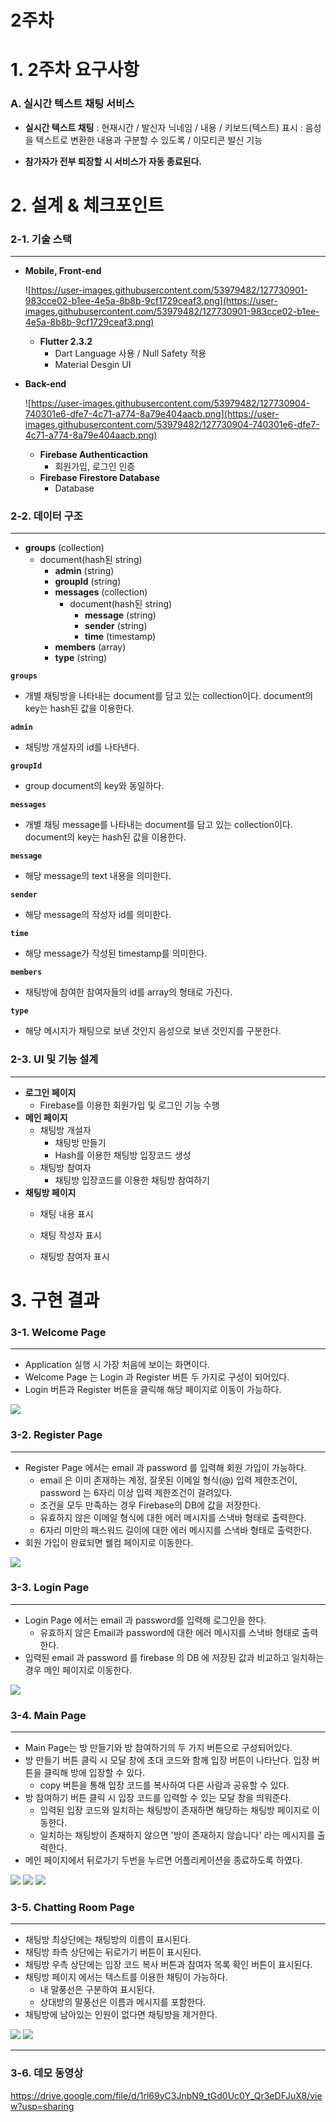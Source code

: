 # 2주차

# 1. 2주차 요구사항

### A. **실시간 텍스트 채팅 서비스**

- **실시간 텍스트 채팅** : 현재시간 / 발신자 닉네임 / 내용 / 키보드(텍스트) 표시 : 음성을 텍스트로 변환한 내용과 구분할 수 있도록 / 이모티콘 발신 기능

- **참가자가 전부 퇴장할 시 서비스가 자동 종료된다.**

  

# 2. 설계 & 체크포인트

### 2-1. **기술 스택**

---

- **Mobile, Front-end**

    ![https://user-images.githubusercontent.com/53979482/127730901-983cce02-b1ee-4e5a-8b8b-9cf1729ceaf3.png](https://user-images.githubusercontent.com/53979482/127730901-983cce02-b1ee-4e5a-8b8b-9cf1729ceaf3.png)

    - **Flutter 2.3.2**
        - Dart Language 사용 / Null Safety 적용
        - Material Desgin UI

- **Back-end**

    ![https://user-images.githubusercontent.com/53979482/127730904-740301e6-dfe7-4c71-a774-8a79e404aacb.png](https://user-images.githubusercontent.com/53979482/127730904-740301e6-dfe7-4c71-a774-8a79e404aacb.png)

    - **Firebase Authenticaction**
        - 회원가입, 로그인 인증
    - **Firebase Firestore Database**
        - Database
        
          

### 2-2. **데이터 구조**

---

- **groups** (collection)
    - document(hash된 string)
        - **admin** (string)
        - **groupId** (string)
        - **messages** (collection)
            - document(hash된 string)
                - **message** (string)
                - **sender** (string)
                - **time** (timestamp)
        - **members** (array)
        - **type** (string)

**`groups`**

- 개별 채팅방을 나타내는 document를 담고 있는 collection이다. document의 key는 hash된 값을 이용한다.

**`admin`**

- 채팅방 개설자의 id를 나타낸다.

**`groupId`**

- group document의 key와 동일하다.

**`messages`**

- 개별 채팅 message를 나타내는 document를 담고 있는 collection이다. document의 key는 hash된 값을 이용한다.

**`message`**

- 해당 message의 text 내용을 의미한다.

**`sender`**

- 해당 message의 작성자 id를 의미한다.

**`time`**

- 해당 message가 작성된 timestamp를 의미한다.

**`members`**

- 채팅방에 참여한 참여자들의 id를 array의 형태로 가진다.

**`type`**

- 해당 메시지가 채팅으로 보낸 것인지 음성으로 보낸 것인지를 구분한다.
  

### 2-3. **UI 및 기능 설계**

---

- **로그인 페이지**
    - Firebase를 이용한 회원가입 및 로그인 기능 수행
- **메인 페이지**
    - 채팅방 개설자
        - 채팅방 만들기
        - Hash를 이용한 채팅방 입장코드 생성
    - 채팅방 참여자
        - 채팅방 입장코드를 이용한 채팅방 참여하기
- **채팅방 페이지**
    - 채팅 내용 표시
    
    - 채팅 작성자 표시
    
    - 채팅방 참여자 표시
    
      

# 3. 구현 결과

### 3-1. Welcome Page

---

- Application 실행 시 가장 처음에 보이는 화면이다.
- Welcome Page 는 Login 과 Register 버튼 두 가지로 구성이 되어있다.
- Login 버튼과 Register 버튼을 클릭해 해당 페이지로 이동이 가능하다.

![](https://images.velog.io/images/bgg01578/post/651b0d00-b0e7-4cd6-a222-8a2a067f888e/image.png)
### 3-2. Register Page

---

- Register Page 에서는 email 과 password 를 입력해 회원 가입이 가능하다.
    - email 은 이미 존재하는 계정, 잘못된 이메일 형식(@) 입력 제한조건이, password 는 6자리 이상 입력 제한조건이 걸려있다.
    - 조건을 모두 만족하는 경우 Firebase의 DB에 값을 저장한다.
    - 유효하지 않은 이메일 형식에 대한 에러 메시지를 스낵바 형태로 출력한다.
    - 6자리 미만의 패스워드 길이에 대한 에러 메시지를 스낵바 형태로 출력한다.
- 회원 가입이 완료되면 웰컴 페이지로 이동한다.

![](https://images.velog.io/images/bgg01578/post/93bf46e8-80d6-4cd4-8265-63a5af961c18/image.png)
### 3-3. Login Page

---

- Login Page 에서는 email 과 password를 입력해 로그인을 한다. 
  - 유효하지 않은 Email과 password에 대한 에러 메시지를 스낵바 형태로 출력한다.
- 입력된 email 과 password 를 firebase 의 DB 에 저장된 값과 비교하고 일치하는 경우 메인 페이지로 이동한다.

![](https://images.velog.io/images/bgg01578/post/a028f64d-a6dc-4393-bc38-1fed7cddea92/image.png)
### 3-4. Main Page

---

- Main Page는 방 만들기와 방 참여하기의 두 가지 버튼으로 구성되어있다.
- 방 만들기 버튼 클릭 시 모달 창에 초대 코드와 함께 입장 버튼이 나타난다. 입장 버튼을 클릭해 방에 입장할 수 있다.
    - copy 버튼을 통해 입장 코드를 복사하여 다른 사람과 공유할 수 있다.
- 방 참여하기 버튼 클릭 시 입장 코드를 입력할 수 있는 모달 창을 띄워준다.
    - 입력된 입장 코드와 일치하는 채팅방이 존재하면 해당하는 채팅방 페이지로 이동한다.
    - 일치하는 채팅방이 존재하지 않으면 '방이 존재하지 않습니다' 라는 메시지를 출력한다.
- 메인 페이지에서 뒤로가기 두번을 누르면 어플리케이션을 종료하도록 하였다.

![](https://images.velog.io/images/bgg01578/post/0c43c937-801c-40ca-890a-c15f88c57d89/image.png)
![](https://user-images.githubusercontent.com/53979482/127790374-6a7bf120-072a-4232-a055-50f387152f19.png)
![](https://user-images.githubusercontent.com/53979482/127790385-7a2d2cdd-f2b7-4297-86af-6d0e0c494aa3.png)

### 3-5. Chatting Room Page

---

- 채팅방 최상단에는 채팅방의 이름이 표시된다.
- 채팅방 좌측 상단에는 뒤로가기 버튼이 표시된다.
- 채팅방 우측 상단에는 입장 코드 복사 버튼과 참여자 목록 확인 버튼이 표시된다.
- 채팅방 페이지 에서는 텍스트를 이용한 채팅이 가능하다.
    - 내 말풍선은 구분하여 표시된다.
    - 상대방의 말풍선은 이름과 메시지를 포함한다.
- 채팅방에 남아있는 인원이 없다면 채팅방을 제거한다.

![](https://user-images.githubusercontent.com/53979482/127790555-f346120d-1972-4815-b03d-0c2f9566bec7.png)
![](https://user-images.githubusercontent.com/53979482/127790451-6bd146b8-c567-41c6-adeb-c3fcec857183.png)

---

### 3-6. 데모 동영상
https://drive.google.com/file/d/1rl69yC3JnbN9_tGd0Uc0Y_Qr3eDFJuX8/view?usp=sharing
